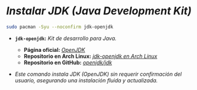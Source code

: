 <!-- Autor: Daniel Benjamin Perez Morales -->
<!-- GitHub: https://github.com/DanielPerezMoralesDev13 -->
<!-- Correo electrónico: danielperezdev@proton.me -->

# ***Instalar JDK (Java Development Kit)***

```bash
sudo pacman -Syu --noconfirm jdk-openjdk
```

- **`jdk-openjdk`:** *Kit de desarrollo para Java.*
  - **Página oficial:** *[OpenJDK](https://openjdk.java.net/ "https://openjdk.java.net/")*
  - **Repositorio en Arch Linux:** *[jdk-openjdk en Arch Linux](https://archlinux.org/packages/extra/x86_64/jdk-openjdk/ "https://archlinux.org/packages/extra/x86_64/jdk-openjdk/")*
  - **Repositorio en GitHub:** *[openjdk/jdk](https://github.com/openjdk/jdk "https://github.com/openjdk/jdk")*

- *Este comando instala JDK (OpenJDK) sin requerir confirmación del usuario, asegurando una instalación fluida y actualizada.*
